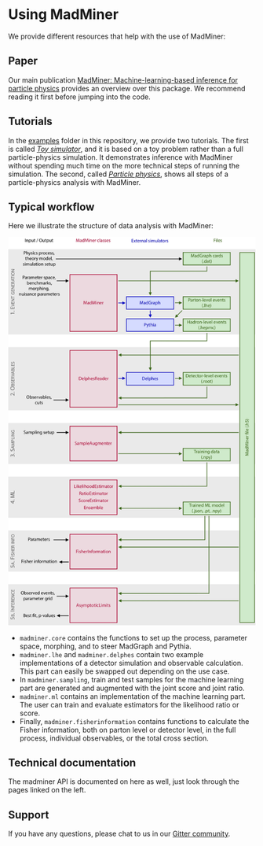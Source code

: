 # Using MadMiner

We provide different resources that help with the use of MadMiner:


## Paper

Our main publication [MadMiner: Machine-learning-based inference for particle physics][ref-arxiv-link]
provides an overview over this package. We recommend reading it first before jumping into the code.


## Tutorials

In the [examples][examples-folder-path] folder in this repository, we provide two tutorials. The first is called
[_Toy simulator_][examples-simulator-path], and it is based on a toy problem rather than a full particle-physics simulation.
It demonstrates inference with MadMiner without spending much time on the more technical steps of running the simulation.
The second, called [_Particle physics_][examples-physics-path], shows all steps of a particle-physics analysis with MadMiner.


## Typical workflow

Here we illustrate the structure of data analysis with MadMiner:

![MadMiner workflow][image-madminer-workflow]

- `madminer.core` contains the functions to set up the process, parameter space, morphing, and to steer MadGraph and Pythia.
- `madminer.lhe` and `madminer.delphes` contain two example implementations of a detector simulation and observable
  calculation. This part can easily be swapped out depending on the use case.
- In `madminer.sampling`, train and test samples for the machine learning part are generated and augmented with the
  joint score and joint ratio.
- `madminer.ml`  contains an implementation of the machine learning part. The user can train and evaluate estimators
  for the likelihood ratio or score.
- Finally,  `madminer.fisherinformation` contains functions to calculate the Fisher information, both on parton level
  or detector level, in the full process, individual observables, or the total cross section.


## Technical documentation

The madminer API is documented on here as well, just look through the pages linked on the left.


## Support

If you have any questions, please chat to us in our [Gitter community][chat-gitter-link].


[chat-gitter-link]: https://gitter.im/madminer/community
[examples-folder-path]: https://github.com/madminer-tool/madminer/tree/main/examples
[examples-physics-path]: https://github.com/madminer-tool/madminer/tree/main/examples/tutorial_particle_physics
[examples-simulator-path]: https://github.com/madminer-tool/madminer/blob/main/examples/tutorial_toy_simulator/tutorial_toy_simulator.ipynb
[image-madminer-workflow]: img/workflow_combined.jpg
[ref-arxiv-link]: https://arxiv.org/abs/1907.10621
